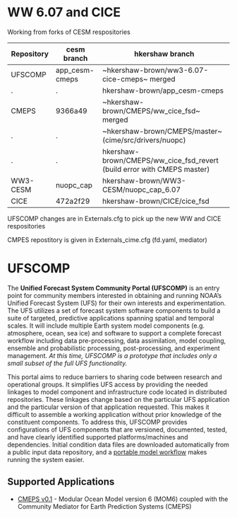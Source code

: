 # WW 6.07 and CICE 

Working from forks of CESM respositories 

 Repository  |  cesm branch    | hkershaw branch
 ------------|-----------------|-------------
 UFSCOMP     |  app_cesm-cmeps | ~hkershaw-brown/ww3-6.07-cice-cmeps~ merged 
   .         |  .              | hkershaw-brown/app_cesm-cmeps
 CMEPS       |  9366a49        | ~hkershaw-brown/CMEPS/ww_cice_fsd~ merged 
   .         |  .              | ~hkershaw-brown/CMEPS/master~ (cime/src/drivers/nuopc)
   .         |  .              | hkershaw-brown/CMEPS/ww_cice_fsd_revert (build error with CMEPS master)
 WW3-CESM    |  nuopc_cap      | hkershaw-brown/WW3-CESM/nuopc_cap_6.07
 CICE        |  472a2f29       | hkershaw-brown/CICE/cice_fsd

 UFSCOMP changes are in Externals.cfg to pick up the new WW and CICE respositories
 
 CMPES repostitory is given in Externals_cime.cfg (fd.yaml, mediator)

# UFSCOMP

The **Unified Forecast System Community Portal (UFSCOMP)** is an entry point for community members interested in obtaining and running NOAA’s Unified Forecast System (UFS) for their own interests and experimentation. The UFS utilizes a set of forecast system software components to build a suite of targeted, predictive applications spanning spatial and temporal scales. It will include multiple Earth system model components (e.g. atmosphere, ocean, sea ice) and software to support a complete forecast workflow including data pre-processing, data assimilation, model coupling, ensemble and probabilistic processing, post-processing, and experiment management. *At this time, UFSCOMP is a prototype that includes only a small subset of the full UFS functionality.*

This portal aims to reduce barriers to sharing code between research and operational groups. It simplifies UFS access by providing the needed linkages to model component and infrastructure code located in distributed repositories. These linkages change based on the particular UFS application and the particular version of that application requested. This makes it difficult to assemble a working application without prior knowledge of the constituent components. To address this, UFSCOMP provides configurations of UFS components that are versioned, documented, tested, and have clearly identified supported platforms/machines and dependencies. Initial condition data files are downloaded automatically from a public input data repository, and a [portable model workflow](https://github.com/ESMCI/cime) makes running the system easier.

## Supported Applications

- [CMEPS v0.1](https://github.com/ESCOMP/UFSCOMP/wiki/Milestone:-CMEPS-0.1) - Modular Ocean Model version 6 (MOM6) coupled with the Community Mediator for Earth Prediction Systems (CMEPS)
